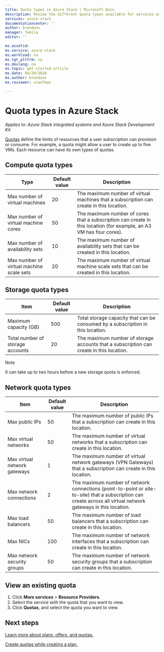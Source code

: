 ```yaml
---
title: Quota types in Azure Stack | Microsoft Docs
description: Review the different quota types available for services and resources in Azure Stack.
services: azure-stack
documentationcenter: ''
author: brenduns
manager: femila
editor: ''

ms.assetid: 
ms.service: azure-stack
ms.workload: na
ms.tgt_pltfrm: na
ms.devlang: na
ms.topic: get-started-article
ms.date: 04/20/2018
ms.author: brenduns
ms.reviewer: xiaofmao

---
```

# Quota types in Azure Stack

*Applies to: Azure Stack integrated systems and Azure Stack Development Kit*

[Quotas](azure-stack-plan-offer-quota-overview.md#plans) define the limits of resources that a user subscription can provision or consume. For example, a quota might allow a user to create up to five VMs. Each resource can have its own types of quotas.

## Compute quota types
| **Type** | **Default value** | **Description** |
| --- | --- | --- |
| Max number of virtual machines | 20 | The maximum number of virtual machines that a subscription can create in this location. |
| Max number of virtual machine cores | 50 | The maximum number of cores that a subscription can create in this location (for example, an A3 VM has four cores). |
| Max number of availability sets | 10 | The maximum number of availability sets that can be created in this location. |
| Max number of virtual machine scale sets | 20 | The maximum number of virtual machine scale sets that can be created in this location. |



## Storage quota types
| **Item** | **Default value** | **Description** |
| --- | --- | --- |
| Maximum capacity (GB) |500 |Total storage capacity that can be consumed by a subscription in this location. |
| Total number of storage accounts |20 |The maximum number of storage accounts that a subscription can create in this location. |

> [!NOTE]  
> It can take up to two hours before a new storage quota is enforced. 
> 
> 

## Network quota types
| **Item** | **Default value** | **Description** |
| --- | --- | --- |
| Max public IPs |50 |The maximum number of public IPs that a subscription can create in this location. |
| Max virtual networks |50 |The maximum number of virtual networks that a subscription can create in this location. |
| Max virtual network gateways |1 |The maximum number of virtual network gateways (VPN Gateways) that a subscription can create in this location. |
| Max network connections |2 |The maximum number of network connections (point-to-point or site-to-site) that a subscription can create across all virtual network gateways in this location. |
| Max load balancers |50 |The maximum number of load balancers that a subscription can create in this location. |
| Max NICs |100 |The maximum number of network interfaces that a subscription can create in this location. |
| Max network security groups |50 |The maximum number of network security groups that a subscription can create in this location. |

## View an existing quota
1. Click **More services** > **Resource Providers**.
2. Select the service with the quota that you want to view.
3. Click **Quotas**, and select the quota you want to view.

## Next steps
[Learn more about plans, offers, and quotas.](azure-stack-plan-offer-quota-overview.md)

[Create quotas while creating a plan.](azure-stack-create-plan.md)
